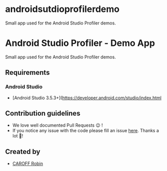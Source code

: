 # androidsutdioprofilerdemo
Small app used for the Android Studio Profiler demos.

# Android Studio Profiler - Demo App

Small app used for the Android Studio Profiler demos.

## Requirements

### Android Studio

  * [Android Studio 3.5.3+](https://developer.android.com/studio/index.html

## Contribution guidelines

  * We love well documented Pull Requests 😉 !
  * If you notice any issue with the code please fill an issue [here](https://github.com/RobinCaroff/androidsutdioprofilerdemo/issues). Thanks a lot 🙏!

## Created by
  * [CAROFF Robin](https://github.com/RobinCaroff)

